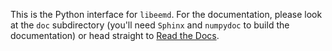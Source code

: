 This is the Python interface for `libeemd`. For the documentation, please look at the `doc` subdirectory (you'll need `Sphinx` and `numpydoc` to build the documentation) or head straight to [Read the Docs](http://pyeemd.readthedocs.org/en/latest/).
